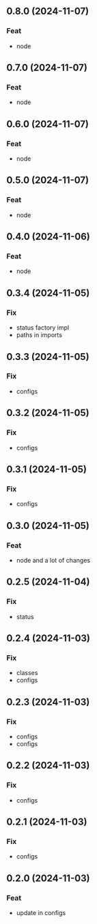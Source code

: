 ## 0.8.0 (2024-11-07)

### Feat

- node

## 0.7.0 (2024-11-07)

### Feat

- node

## 0.6.0 (2024-11-07)

### Feat

- node

## 0.5.0 (2024-11-07)

### Feat

- node

## 0.4.0 (2024-11-06)

### Feat

- node

## 0.3.4 (2024-11-05)

### Fix

- status factory impl
- paths in imports

## 0.3.3 (2024-11-05)

### Fix

- configs

## 0.3.2 (2024-11-05)

### Fix

- configs

## 0.3.1 (2024-11-05)

### Fix

- configs

## 0.3.0 (2024-11-05)

### Feat

- node and a lot of changes

## 0.2.5 (2024-11-04)

### Fix

- status

## 0.2.4 (2024-11-03)

### Fix

- classes
- configs

## 0.2.3 (2024-11-03)

### Fix

- configs
- configs

## 0.2.2 (2024-11-03)

### Fix

- configs

## 0.2.1 (2024-11-03)

### Fix

- configs

## 0.2.0 (2024-11-03)

### Feat

- update in configs
